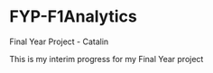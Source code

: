 # FYP-F1Analytics
Final Year Project - Catalin


This is my interim progress for my Final Year project
